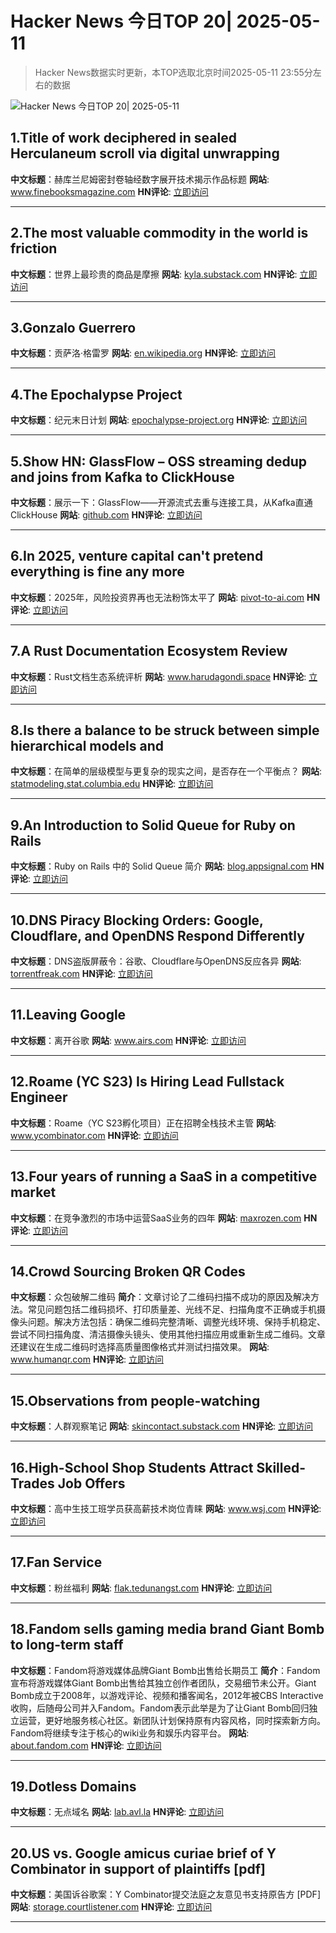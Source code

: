 # Hacker News 今日TOP 20| 2025-05-11

> Hacker News数据实时更新，本TOP选取北京时间2025-05-11 23:55分左右的数据

![Hacker News 今日TOP 20| 2025-05-11](https://img.chuhaix.com/2024/0910_imageFile-1665440404179-628424718_1725901191.png)

## 1.Title of work deciphered in sealed Herculaneum scroll via digital unwrapping
**中文标题**：赫库兰尼姆密封卷轴经数字展开技术揭示作品标题
**网站**:  <a href='https://www.finebooksmagazine.com/fine-books-news/title-work-deciphered-sealed-herculaneum-scroll-digital-unwrapping' target='_blank' rel='nofollow'>www.finebooksmagazine.com</a>
**HN评论**:  <a href='https://news.ycombinator.com/item?id=43953883&utm_source=www.chuhaix.com' target='_blank' rel='nofollow'>立即访问</a>

---

## 2.The most valuable commodity in the world is friction
**中文标题**：世界上最珍贵的商品是摩擦
**网站**:  <a href='https://kyla.substack.com/p/the-most-valuable-commodity-in-the' target='_blank' rel='nofollow'>kyla.substack.com</a>
**HN评论**:  <a href='https://news.ycombinator.com/item?id=43933091&utm_source=www.chuhaix.com' target='_blank' rel='nofollow'>立即访问</a>

---

## 3.Gonzalo Guerrero
**中文标题**：贡萨洛·格雷罗
**网站**:  <a href='https://en.wikipedia.org/wiki/Gonzalo_Guerrero' target='_blank' rel='nofollow'>en.wikipedia.org</a>
**HN评论**:  <a href='https://news.ycombinator.com/item?id=43954249&utm_source=www.chuhaix.com' target='_blank' rel='nofollow'>立即访问</a>

---

## 4.The Epochalypse Project
**中文标题**：纪元末日计划
**网站**:  <a href='https://epochalypse-project.org/' target='_blank' rel='nofollow'>epochalypse-project.org</a>
**HN评论**:  <a href='https://news.ycombinator.com/item?id=43952714&utm_source=www.chuhaix.com' target='_blank' rel='nofollow'>立即访问</a>

---

## 5.Show HN: GlassFlow – OSS streaming dedup and joins from Kafka to ClickHouse
**中文标题**：展示一下：GlassFlow——开源流式去重与连接工具，从Kafka直通ClickHouse
**网站**:  <a href='https://github.com/glassflow/clickhouse-etl' target='_blank' rel='nofollow'>github.com</a>
**HN评论**:  <a href='https://news.ycombinator.com/item?id=43953722&utm_source=www.chuhaix.com' target='_blank' rel='nofollow'>立即访问</a>

---

## 6.In 2025, venture capital can't pretend everything is fine any more
**中文标题**：2025年，风险投资界再也无法粉饰太平了
**网站**:  <a href='https://pivot-to-ai.com/2025/05/03/in-2025-venture-capital-cant-pretend-everything-is-fine-any-more/' target='_blank' rel='nofollow'>pivot-to-ai.com</a>
**HN评论**:  <a href='https://news.ycombinator.com/item?id=43953884&utm_source=www.chuhaix.com' target='_blank' rel='nofollow'>立即访问</a>

---

## 7.A Rust Documentation Ecosystem Review
**中文标题**：Rust文档生态系统评析
**网站**:  <a href='https://www.harudagondi.space/blog/rust-documentation-ecosystem-review/' target='_blank' rel='nofollow'>www.harudagondi.space</a>
**HN评论**:  <a href='https://news.ycombinator.com/item?id=43953229&utm_source=www.chuhaix.com' target='_blank' rel='nofollow'>立即访问</a>

---

## 8.Is there a balance to be struck between simple hierarchical models and
**中文标题**：在简单的层级模型与更复杂的现实之间，是否存在一个平衡点？
**网站**:  <a href='https://statmodeling.stat.columbia.edu/2024/05/26/is-there-a-balance-to-be-struck-between-simple-hierarchical-models-and-more-complex-hierarchical-models-that-augment-the-simple-frameworks-with-more-modeled-interactions-when-analyzing-real-data/' target='_blank' rel='nofollow'>statmodeling.stat.columbia.edu</a>
**HN评论**:  <a href='https://news.ycombinator.com/item?id=43916818&utm_source=www.chuhaix.com' target='_blank' rel='nofollow'>立即访问</a>

---

## 9.An Introduction to Solid Queue for Ruby on Rails
**中文标题**：Ruby on Rails 中的 Solid Queue 简介
**网站**:  <a href='https://blog.appsignal.com/2025/05/07/an-introduction-to-solid-queue-for-ruby-on-rails.html' target='_blank' rel='nofollow'>blog.appsignal.com</a>
**HN评论**:  <a href='https://news.ycombinator.com/item?id=43924082&utm_source=www.chuhaix.com' target='_blank' rel='nofollow'>立即访问</a>

---

## 10.DNS Piracy Blocking Orders: Google, Cloudflare, and OpenDNS Respond Differently
**中文标题**：DNS盗版屏蔽令：谷歌、Cloudflare与OpenDNS反应各异
**网站**:  <a href='https://torrentfreak.com/dns-piracy-blocking-orders-google-cloudflare-and-opendns-respond-differently-250511/' target='_blank' rel='nofollow'>torrentfreak.com</a>
**HN评论**:  <a href='https://news.ycombinator.com/item?id=43954459&utm_source=www.chuhaix.com' target='_blank' rel='nofollow'>立即访问</a>

---

## 11.Leaving Google
**中文标题**：离开谷歌
**网站**:  <a href='https://www.airs.com/blog/archives/670' target='_blank' rel='nofollow'>www.airs.com</a>
**HN评论**:  <a href='https://news.ycombinator.com/item?id=43950976&utm_source=www.chuhaix.com' target='_blank' rel='nofollow'>立即访问</a>

---

## 12.Roame (YC S23) Is Hiring Lead Fullstack Engineer
**中文标题**：Roame（YC S23孵化项目）正在招聘全栈技术主管
**网站**:  <a href='https://www.ycombinator.com/companies/roame/jobs/S7ytgrb-founding-full-stack-engineer' target='_blank' rel='nofollow'>www.ycombinator.com</a>
**HN评论**:  <a href='https://news.ycombinator.com/item?id=43953200&utm_source=www.chuhaix.com' target='_blank' rel='nofollow'>立即访问</a>

---

## 13.Four years of running a SaaS in a competitive market
**中文标题**：在竞争激烈的市场中运营SaaS业务的四年
**网站**:  <a href='https://maxrozen.com/on-four-years-running-saas-competitive-market' target='_blank' rel='nofollow'>maxrozen.com</a>
**HN评论**:  <a href='https://news.ycombinator.com/item?id=43909986&utm_source=www.chuhaix.com' target='_blank' rel='nofollow'>立即访问</a>

---

## 14.Crowd Sourcing Broken QR Codes
**中文标题**：众包破解二维码
**简介**：文章讨论了二维码扫描不成功的原因及解决方法。常见问题包括二维码损坏、打印质量差、光线不足、扫描角度不正确或手机摄像头问题。解决方法包括：确保二维码完整清晰、调整光线环境、保持手机稳定、尝试不同扫描角度、清洁摄像头镜头、使用其他扫描应用或重新生成二维码。文章还建议在生成二维码时选择高质量图像格式并测试扫描效果。
**网站**:  <a href='https://www.humanqr.com/news/qr-code-not-scanning-well-try-to-help/' target='_blank' rel='nofollow'>www.humanqr.com</a>
**HN评论**:  <a href='https://news.ycombinator.com/item?id=43914321&utm_source=www.chuhaix.com' target='_blank' rel='nofollow'>立即访问</a>

---

## 15.Observations from people-watching
**中文标题**：人群观察笔记
**网站**:  <a href='https://skincontact.substack.com/p/21-observations-from-people-watching' target='_blank' rel='nofollow'>skincontact.substack.com</a>
**HN评论**:  <a href='https://news.ycombinator.com/item?id=43949542&utm_source=www.chuhaix.com' target='_blank' rel='nofollow'>立即访问</a>

---

## 16.High-School Shop Students Attract Skilled-Trades Job Offers
**中文标题**：高中生技工班学员获高薪技术岗位青睐
**网站**:  <a href='https://www.wsj.com/lifestyle/careers/skilled-trades-high-school-recruitment-fd9f8257' target='_blank' rel='nofollow'>www.wsj.com</a>
**HN评论**:  <a href='https://news.ycombinator.com/item?id=43954488&utm_source=www.chuhaix.com' target='_blank' rel='nofollow'>立即访问</a>

---

## 17.Fan Service
**中文标题**：粉丝福利
**网站**:  <a href='https://flak.tedunangst.com/post/fan-service' target='_blank' rel='nofollow'>flak.tedunangst.com</a>
**HN评论**:  <a href='https://news.ycombinator.com/item?id=43951368&utm_source=www.chuhaix.com' target='_blank' rel='nofollow'>立即访问</a>

---

## 18.Fandom sells gaming media brand Giant Bomb to long-term staff
**中文标题**：Fandom将游戏媒体品牌Giant Bomb出售给长期员工
**简介**：Fandom宣布将游戏媒体Giant Bomb出售给其独立创作者团队，交易细节未公开。Giant Bomb成立于2008年，以游戏评论、视频和播客闻名，2012年被CBS Interactive收购，后随母公司并入Fandom。Fandom表示此举是为了让Giant Bomb回归独立运营，更好地服务核心社区。新团队计划保持原有内容风格，同时探索新方向。Fandom将继续专注于核心的wiki业务和娱乐内容平台。
**网站**:  <a href='https://about.fandom.com/news/fandom-sells-giant-bomb-to-independent-creators' target='_blank' rel='nofollow'>about.fandom.com</a>
**HN评论**:  <a href='https://news.ycombinator.com/item?id=43950046&utm_source=www.chuhaix.com' target='_blank' rel='nofollow'>立即访问</a>

---

## 19.Dotless Domains
**中文标题**：无点域名
**网站**:  <a href='https://lab.avl.la/dotless/' target='_blank' rel='nofollow'>lab.avl.la</a>
**HN评论**:  <a href='https://news.ycombinator.com/item?id=43950525&utm_source=www.chuhaix.com' target='_blank' rel='nofollow'>立即访问</a>

---

## 20.US vs. Google amicus curiae brief of Y Combinator in support of plaintiffs [pdf]
**中文标题**：美国诉谷歌案：Y Combinator提交法庭之友意见书支持原告方 [PDF]
**网站**:  <a href='https://storage.courtlistener.com/recap/gov.uscourts.dcd.223205/gov.uscourts.dcd.223205.1300.1.pdf' target='_blank' rel='nofollow'>storage.courtlistener.com</a>
**HN评论**:  <a href='https://news.ycombinator.com/item?id=43945820&utm_source=www.chuhaix.com' target='_blank' rel='nofollow'>立即访问</a>

---

